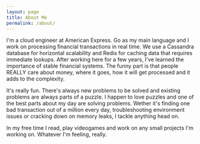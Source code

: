 ```yaml
---
layout: page
title: About Me
permalink: /about/
---
```


I'm a cloud engineer at American Express. Go as my main language and I work on processing financial transactions in real time. We use a Cassandra database for horizontal scalability and Redis for caching data that requires immediate lookups. After working here for a few years, I've learned the importance of stable financial systems. The funny part is that people REALLY care about money, where it goes, how it will get processed and it adds to the complexity. 

It's really fun. There's always new problems to be solved and existing problems are always parts of a puzzle. I happen to love puzzles and one of the best parts about my day are solving problems. Wether it's finding one bad transaction out of a million every day, troubleshooting environment issues or cracking down on memory leaks, I tackle anything head on.

In my free time I read, play videogames and work on any small projects I'm working on. Whatever I'm feeling, really. 
